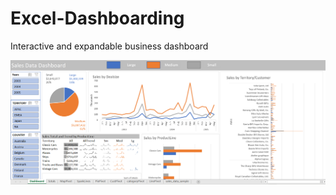 # Excel-Dashboarding
Interactive and expandable business dashboard

<img src="dashboard_pic.PNG" width=600 />
